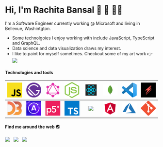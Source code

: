 <h1> Hi, I'm Rachita Bansal 👋 👾 👩‍💻 </h1>
<p>
  I'm a Software Engineer currently working @ Microsoft and living in Bellevue, Washintgton.   
</p>

<ul>
  <li> Some technolgoies I enjoy working with include JavaScript, TypeScript and GraphQL. </li>
  <li> Data science and data visualization draws my interest. </li>
  <li>I like to paint for myself sometimes. Checkout some of my art work 👉 <a href="https://dribbble.com/racb"><img src="https://img.shields.io/badge/dribbble%20-%23e94c88.svg?&style=for-the-badge&logo=dribbble&logoColor=rgb(195,%2035,%2097)" /></a></li>
</ul>
  

#### Technologies and tools


| <img src="https://raw.githubusercontent.com/bansalrachita/bansalrachita/master/images/js.png" width="50"> | <img src="https://raw.githubusercontent.com/bansalrachita/bansalrachita/master/images/gatsby.png" width="50"> | <img src="https://raw.githubusercontent.com/bansalrachita/bansalrachita/master/images/graphql.png" width="50"> | <img src="https://raw.githubusercontent.com/bansalrachita/bansalrachita/master/images/node.png" width="50"> | <img src="https://raw.githubusercontent.com/bansalrachita/bansalrachita/master/images/react.png" width="50"> |  <img src="https://raw.githubusercontent.com/bansalrachita/bansalrachita/master/images/mongo.png" width="50">  | <img src="https://raw.githubusercontent.com/bansalrachita/bansalrachita/master/images/vscode.png" width="50"> | <img src="https://raw.githubusercontent.com/bansalrachita/bansalrachita/master/images/serverless.jpg" width="50"> |
| :-----------------------------------: | :---------------------------------------: | :----------------------------------------: | :-------------------------------------: | :--------------------------------------: | :----------------------------------------: | :---------------------------------------: | :-------------------------------------------: |
| <img src="https://raw.githubusercontent.com/bansalrachita/bansalrachita/master/images/d3.png" width="50"> | <img src="https://raw.githubusercontent.com/bansalrachita/bansalrachita/master/images/apollo.png" width="50"> |   <img src="https://raw.githubusercontent.com/bansalrachita/bansalrachita/master/images/p5.png" width="50">    |  <img src="https://raw.githubusercontent.com/bansalrachita/bansalrachita/master/images/ts.png" width="50">  |  <img src="https://raw.githubusercontent.com/bansalrachita/bansalrachita/master/images/rx.ico" width="50">   | <img src="https://raw.githubusercontent.com/bansalrachita/bansalrachita/master/images/angular.png" width="50"> | <img src="https://raw.githubusercontent.com/bansalrachita/bansalrachita/master/images/azure.png" width="50">  |    <img src="https://raw.githubusercontent.com/bansalrachita/bansalrachita/master/images/git.png" width="50">     |

#### Find me around the web 🌏

<p align='left'>
  <a href="https://www.linkedin.com/in/rachitabansal/"><img src="https://img.shields.io/badge/linkedin-%230077B5.svg?&style=for-the-badge&logo=linkedin&logoColor=white" /></a>&nbsp;&nbsp;
  <a href="https://twitter.com/rachitaabansal"><img src="https://img.shields.io/badge/twitter-%231DA1F2.svg?&style=for-the-badge&logo=twitter&logoColor=white" /></a>&nbsp;&nbsp;
  <a href="https://medium.com/@rachitabansal"><img src="https://img.shields.io/badge/medium-%2312100E.svg?&style=for-the-badge&logo=medium&logoColor=white" /></a>&nbsp;&nbsp;
</p>
